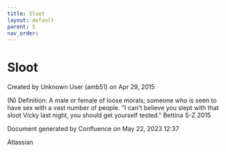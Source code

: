 ```yaml
---
title: Sloot
layout: default
parent: S
nav_order:
---
```


# Sloot

Created by  Unknown User (amb51) on Apr 29, 2015

(N) Definition: A male or female of loose morals; someone who is seen to have sex with a vast number of people. &quot;I can't believe you slept with that sloot Vicky last night, you should get yourself tested.&quot; Bettina S-Z 2015 

Document generated by Confluence on May 22, 2023 12:37

Atlassian

